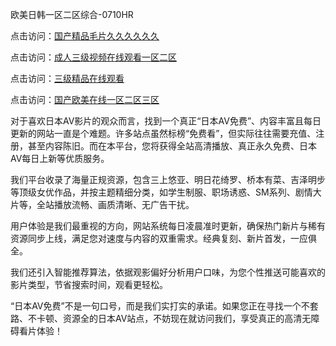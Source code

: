 欧美日韩一区二区综合-0710HR

点击访问：<a href="https://heiliaoe8ajia.pages.dev">国产精品毛片久久久久久久</a>

点击访问：<a href="https://heiliaowzu4ur.pages.dev">成人三级视频在线观看一区二区</a>

点击访问：<a href="https://heiliaozj3tjd.pages.dev">三级精品在线观看</a>

点击访问：<a href="https://heiliaowt0d7p.pages.dev">国产欧美在线一区二区三区</a>


对于喜欢日本AV影片的观众而言，找到一个真正“日本AV免费”、内容丰富且每日更新的网站一直是个难题。许多站点虽然标榜“免费看”，但实际往往需要充值、注册，甚至内容陈旧。而在本平台，您将获得全站高清播放、真正永久免费、日本AV每日上新等优质服务。

我们平台收录了海量正规资源，包含三上悠亚、明日花绮罗、桥本有菜、吉泽明步等顶级女优作品，并按主题精细分类，如学生制服、职场诱惑、SM系列、剧情大片等，全站播放流畅、画质清晰、无广告干扰。

用户体验是我们最重视的方向，网站系统每日凌晨准时更新，确保热门新片与稀有资源同步上线，满足您对速度与内容的双重需求。经典复刻、新片首发，一应俱全。

我们还引入智能推荐算法，依据观影偏好分析用户口味，为您个性推送可能喜欢的影片类型，节省搜索时间，观看更轻松。

“日本AV免费”不是一句口号，而是我们实打实的承诺。如果您正在寻找一个不套路、不卡顿、资源全的日本AV站点，不妨现在就访问我们，享受真正的高清无障碍看片体验！

<span style="display:none;">[Canonical link](https://github.com/shht20250710/riben241)</span>
